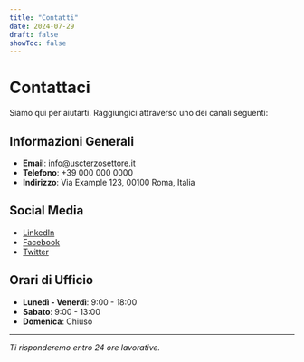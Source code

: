 ```yaml
---
title: "Contatti"
date: 2024-07-29
draft: false
showToc: false
---
```


# Contattaci

Siamo qui per aiutarti. Raggiungici attraverso uno dei canali seguenti:

## Informazioni Generali

- **Email**: [info@uscterzosettore.it](mailto:info@uscterzosettore.it)
- **Telefono**: +39 000 000 0000
- **Indirizzo**: Via Example 123, 00100 Roma, Italia

## Social Media

- [LinkedIn](https://linkedin.com/company/usc-terzo-settore)
- [Facebook](https://facebook.com/uscterzosettore)
- [Twitter](https://twitter.com/uscterzosettore)

## Orari di Ufficio

- **Lunedì - Venerdì**: 9:00 - 18:00
- **Sabato**: 9:00 - 13:00
- **Domenica**: Chiuso

---

*Ti risponderemo entro 24 ore lavorative.*